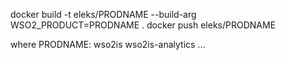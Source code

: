 docker build -t eleks/PRODNAME --build-arg WSO2_PRODUCT=PRODNAME .
docker push eleks/PRODNAME

where PRODNAME:
	wso2is
	wso2is-analytics
	...

